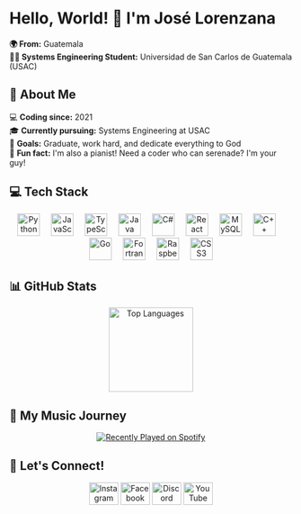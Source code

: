 <h1 align="left">Hello, World! 👋 I'm José Lorenzana</h1>

<p align="left">
  <strong>🌍 From:</strong> Guatemala<br>
  <strong>👨‍💻 Systems Engineering Student:</strong> Universidad de San Carlos de Guatemala (USAC)<br>
</p>

###

<h2 align="left">🌟 About Me</h2>

<p align="left">
  💻 <strong>Coding since:</strong> 2021<br>
  🎓 <strong>Currently pursuing:</strong> Systems Engineering at USAC<br>
  🚀 <strong>Goals:</strong> Graduate, work hard, and dedicate everything to God<br>
  🎹 <strong>Fun fact:</strong> I'm also a pianist! Need a coder who can serenade? I'm your guy!
</p>

###

<h2 align="left">💻 Tech Stack</h2>

<div align="center">
  <img src="https://cdn.jsdelivr.net/gh/devicons/devicon/icons/python/python-original.svg" height="40" alt="Python" title="Python" />
  <img width="12"/>
  <img src="https://cdn.jsdelivr.net/gh/devicons/devicon/icons/javascript/javascript-original.svg" height="40" alt="JavaScript" title="JavaScript" />
  <img width="12"/>
  <img src="https://cdn.jsdelivr.net/gh/devicons/devicon/icons/typescript/typescript-original.svg" height="40" alt="TypeScript" title="TypeScript" />
  <img width="12"/>
  <img src="https://cdn.jsdelivr.net/gh/devicons/devicon/icons/java/java-original.svg" height="40" alt="Java" title="Java" />
  <img width="12"/>
  <img src="https://cdn.jsdelivr.net/gh/devicons/devicon/icons/csharp/csharp-original.svg" height="40" alt="C#" title="C#" />
  <img width="12"/>
  <img src="https://cdn.jsdelivr.net/gh/devicons/devicon/icons/react/react-original.svg" height="40" alt="React" title="React" />
  <img width="12"/>
  <img src="https://cdn.jsdelivr.net/gh/devicons/devicon/icons/mysql/mysql-original.svg" height="40" alt="MySQL" title="MySQL" />
  <img width="12"/>
  <img src="https://cdn.jsdelivr.net/gh/devicons/devicon/icons/cplusplus/cplusplus-original.svg" height="40" alt="C++" title="C++" />
  <img width="12"/>
  <img src="https://cdn.jsdelivr.net/gh/devicons/devicon/icons/go/go-original.svg" height="40" alt="Go" title="Go" />
  <img width="12"/>
  <img src="https://cdn.jsdelivr.net/gh/devicons/devicon/icons/fortran/fortran-original.svg" height="40" alt="Fortran" title="Fortran" />
  <img width="12"/>
  <img src="https://cdn.jsdelivr.net/gh/devicons/devicon/icons/raspberrypi/raspberrypi-original.svg" height="40" alt="Raspberry Pi" title="Raspberry Pi" />
  <img width="12"/>
  <img src="https://cdn.jsdelivr.net/gh/devicons/devicon/icons/css3/css3-original.svg" height="40" alt="CSS3" title="CSS3" />
</div>

###

<h2 align="left">📊 GitHub Stats</h2>

<div align="center">
  <img src="https://github-readme-stats.vercel.app/api/top-langs?username=JoseLorenzana272&locale=en&hide_title=false&layout=compact&card_width=320&langs_count=5&theme=gruvbox&hide_border=false&order=2&hide=html,css" height="150" alt="Top Languages" />
</div>

###

<h2 align="left">🎵 My Music Journey</h2>

<div align="center">
  <a href="https://open.spotify.com/user/wvipup5mg6he5bb345mnz38pt">
    <img src="https://spotify-recently-played-readme.vercel.app/api?user=wvipup5mg6he5bb345mnz38pt&count=5&unique=true" alt="Recently Played on Spotify"  />
  </a>
</div>

###

<h2 align="left">🤝 Let's Connect!</h2>

<div align="center">
  <a href="https://www.instagram.com/josedaniellorenzana" target="_blank"><img src="https://raw.githubusercontent.com/maurodesouza/profile-readme-generator/master/src/assets/icons/social/instagram/default.svg" width="52" height="40" alt="Instagram"/></a>
  <a href="https://www.facebook.com/jorge.lorenzana.9619" target="_blank"><img src="https://raw.githubusercontent.com/maurodesouza/profile-readme-generator/master/src/assets/icons/social/facebook/default.svg" width="52" height="40" alt="Facebook"/></a>
  <a href="https://discord.com/joselorenzana." target="_blank"><img src="https://raw.githubusercontent.com/maurodesouza/profile-readme-generator/master/src/assets/icons/social/discord/default.svg" width="52" height="40" alt="Discord"/></a>
  <a href="https://www.youtube.com/@joselorenzana3524" target="_blank"><img src="https://raw.githubusercontent.com/maurodesouza/profile-readme-generator/master/src/assets/icons/social/youtube/default.svg" width="52" height="40" alt="YouTube"/></a>
</div>
